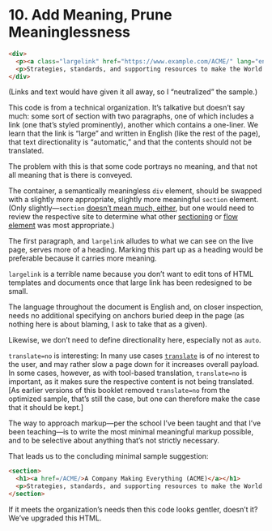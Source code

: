 # 10. Add Meaning, Prune Meaninglessness

```html
<div>
  <p><a class="largelink" href="https://www.example.com/ACME/" lang="en" dir="auto" translate="no">A Company Making Everything (ACME)</a></p>
  <p>Strategies, standards, and supporting resources to make the World great again.</p>
</div>
```

(Links and text would have given it all away, so I “neutralized” the sample.)

This code is from a technical organization. It’s talkative but doesn’t say much: some sort of section with two paragraphs, one of which includes a link (one that’s styled prominently), another which contains a one-liner. We learn that the link is “large” and written in English (like the rest of the page), that text directionality is “automatic,” and that the contents should not be translated.

The problem with this is that some code portrays no meaning, and that not all meaning that is there is conveyed.

The container, a semantically meaningless `div` element, should be swapped with a slightly more appropriate, slightly more meaningful `section` element. (Only slightly—`section` [doesn’t mean much, either](https://html.spec.whatwg.org/multipage/sections.html#the-section-element), but one would need to review the respective site to determine what other [sectioning](https://html.spec.whatwg.org/multipage/dom.html#sectioning-content-2) or [flow element](https://html.spec.whatwg.org/multipage/dom.html#flow-content) was most appropriate.)

The first paragraph, and `largelink` alludes to what we can see on the live page, serves more of a heading. Marking this part up as a heading would be preferable because it carries more meaning.

`largelink` is a terrible name because you don’t want to edit tons of HTML templates and documents once that large link has been redesigned to be small.

The language throughout the document is English and, on closer inspection, needs no additional specifying on anchors buried deep in the page (as nothing here is about blaming, I ask to take that as a given).

Likewise, we don’t need to define directionality here, especially not as `auto`.

`translate=no` is interesting: In many use cases [`translate`](https://html.spec.whatwg.org/multipage/dom.html#the-translate-attribute) is of no interest to the user, and may rather slow a page down for it increases overall payload. In some cases, however, as with tool-based translation, `translate=no` is important, as it makes sure the respective content is not being translated. [As earlier versions of this booklet removed `translate=no` from the optimized sample, that’s still the case, but one can therefore make the case that it should be kept.]

The way to approach markup—per the school I’ve been taught and that I’ve been teaching—is to write the most minimal meaningful markup possible, and to be selective about anything that’s not strictly necessary.

That leads us to the concluding minimal sample suggestion:

```html
<section>
  <h1><a href=/ACME/>A Company Making Everything (ACME)</a></h1>
  <p>Strategies, standards, and supporting resources to make the World great again.
</section>
```

If it meets the organization’s needs then this code looks gentler, doesn’t it? We’ve upgraded this HTML.